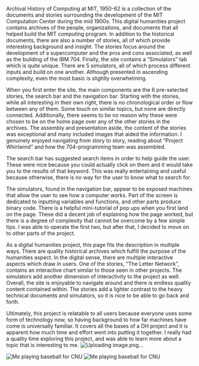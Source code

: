 Archival History of Computing at MIT, 1950-62 is a collection of the documents and stories surrounding the development of the MIT Computation Center during the mid 1900s. This digital humanities project contains archives of the people, organizations, and documents that all helped build the MIT computing program. In addition to the historical documents, there are also a number of stories, all of which provide interesting background and insight. The stories focus around the development of a supercomputer and the pros and cons associated, as well as the building of the IBM 704. Finally, the site contains a “Simulators” tab which is quite unique. There are 5 simulators, all of which process different inputs and build on one another. Although presented in ascending complexity, even the most basic is slightly overwhelming. 

When you first enter the site, the main components are the 6 pre-selected stories, the search bar and the navigation bar. Starting with the stories, while all interesting in their own right, there is no chronological order or flow between any of them. Some touch on similar topics, but none are directly connected. Additionally, there seems to be no reason why these were chosen to be on the home page over any of the other stories in the archives. The assembly and presentation aside, the content of the stories was exceptional and many included images that aided the information. I genuinely enjoyed navigating from story to story, reading about “Project Whirlwind” and how the 704-programming team was assembled. 

The search bar has suggested search items in order to help guide the user. These were nice because you could actually click on them and it would take you to the results of that keyword. This was really entertaining and useful because otherwise, there is no way for the user to know what to search for. 

The simulators, found in the navigation bar, appear to be exposed machines that allow the user to see how a computer works. Part of the screen is dedicated to inputting variables and functions, and other parts produce binary code. There is a helpful mini-tutorial of pop ups when you first land on the page. These did a decent job of explaining how the page worked, but there is a degree of complexity that cannot be overcome by a few simple tips. I was able to operate the first two, but after that, I decided to move on to other parts of the project. 

As a digital humanities project, this page fits the description in multiple ways. There are quality historical archives which fulfill the purpose of the humanities aspect. In the digital sense, there are multiple interactive aspects which draw in users. One of the stories, “The Letter Network”, contains an interactive chart similar to those seen in other projects. The simulators add another dimension of interactivity to the project as well. Overall, the site is enjoyable to navigate around and there is endless quality content contained within. The stories add a lighter contrast to the heavy technical documents and simulators, so it is nice to be able to go back and forth. 

Ultimately, this project is relatable to all users because everyone uses some form of technology now, so having background to how far machines have come is universally familiar. It covers all the bases of a DH project and it is apparent how much time and effort went into putting it together. I really had a quality time exploring this project, and was able to learn more about a topic that is interesting to me. ![Uploading image.png…]()

![Me playing baseball for CNU](https://eobrien5.github.io/engl350/images/UNADJUSTEDNONRAW_thumb_17f1.jpg)
![Me playing baseball for CNU](https://eobrien5.github.io/engl350/images/UNADJUSTEDNONRAW_thumb_17f1.jpg)
